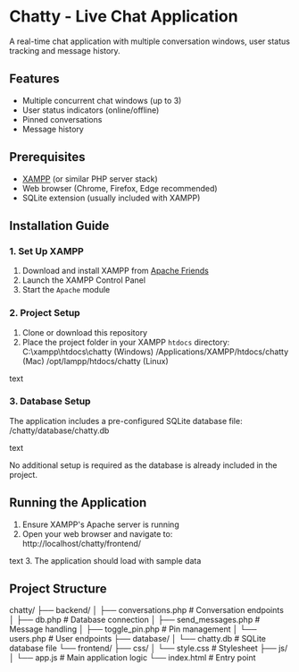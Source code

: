 # Chatty - Live Chat Application

A real-time chat application with multiple conversation windows, user status tracking and message history.

## Features

- Multiple concurrent chat windows (up to 3)
- User status indicators (online/offline)
- Pinned conversations
- Message history

## Prerequisites

- [XAMPP](https://www.apachefriends.org/download.html) (or similar PHP server stack)
- Web browser (Chrome, Firefox, Edge recommended)
- SQLite extension (usually included with XAMPP)

## Installation Guide

### 1. Set Up XAMPP

1. Download and install XAMPP from [Apache Friends](https://www.apachefriends.org/download.html)
2. Launch the XAMPP Control Panel
3. Start the `Apache` module

### 2. Project Setup

1. Clone or download this repository
2. Place the project folder in your XAMPP `htdocs` directory:
   C:\xampp\htdocs\chatty (Windows)
   /Applications/XAMPP/htdocs/chatty (Mac)
   /opt/lampp/htdocs/chatty (Linux)

text

### 3. Database Setup

The application includes a pre-configured SQLite database file:
/chatty/database/chatty.db

text

No additional setup is required as the database is already included in the project.

## Running the Application

1. Ensure XAMPP's Apache server is running
2. Open your web browser and navigate to:
   http://localhost/chatty/frontend/

text 3. The application should load with sample data

## Project Structure

chatty/
├── backend/
│ ├── conversations.php # Conversation endpoints
│ ├── db.php # Database connection
│ ├── send_messages.php # Message handling
│ ├── toggle_pin.php # Pin management
│ └── users.php # User endpoints
├── database/
│ └── chatty.db # SQLite database file
└── frontend/
├── css/
│ └── style.css # Stylesheet
├── js/
│ └── app.js # Main application logic
└── index.html # Entry point
